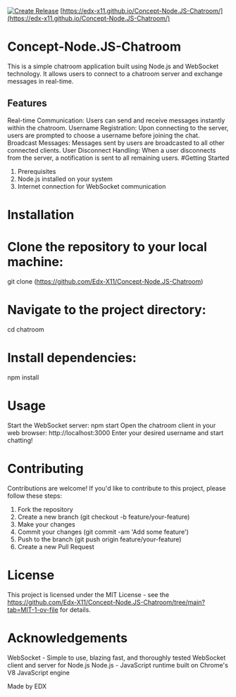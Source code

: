 [![Create Release](https://github.com/Edx-X11/Concept-Node.JS-Chatroom/actions/workflows/release.yml/badge.svg)](https://github.com/Edx-X11/Concept-Node.JS-Chatroom/actions/workflows/release.yml)
[https://edx-x11.github.io/Concept-Node.JS-Chatroom/](https://edx-x11.github.io/Concept-Node.JS-Chatroom/)
# Concept-Node.JS-Chatroom
This is a simple chatroom application built using Node.js and WebSocket technology. It allows users to connect to a chatroom server and exchange messages in real-time.

## Features
Real-time Communication: Users can send and receive messages instantly within the chatroom.
Username Registration: Upon connecting to the server, users are prompted to choose a username before joining the chat.
Broadcast Messages: Messages sent by users are broadcasted to all other connected clients.
User Disconnect Handling: When a user disconnects from the server, a notification is sent to all remaining users.
#Getting Started
1. Prerequisites
2. Node.js installed on your system
3. Internet connection for WebSocket communication
# Installation
# Clone the repository to your local machine:
git clone (https://github.com/Edx-X11/Concept-Node.JS-Chatroom)
# Navigate to the project directory:
cd chatroom
# Install dependencies:
npm install
# Usage
Start the WebSocket server:
npm start
Open the chatroom client in your web browser:
http://localhost:3000
Enter your desired username and start chatting!

# Contributing
Contributions are welcome! If you'd like to contribute to this project, please follow these steps:

1. Fork the repository
2. Create a new branch (git checkout -b feature/your-feature)
3. Make your changes
4. Commit your changes (git commit -am 'Add some feature')
5. Push to the branch (git push origin feature/your-feature)
5. Create a new Pull Request
# License
This project is licensed under the MIT License - see the https://github.com/Edx-X11/Concept-Node.JS-Chatroom/tree/main?tab=MIT-1-ov-file  for details.

# Acknowledgements
WebSocket - Simple to use, blazing fast, and thoroughly tested WebSocket client and server for Node.js
Node.js - JavaScript runtime built on Chrome's V8 JavaScript engine

Made by EDX
